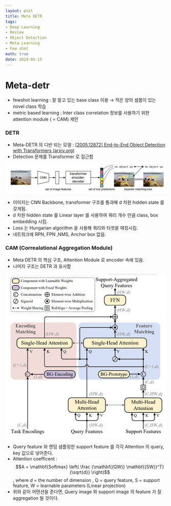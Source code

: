 ```yaml
---
layout: post
title: Meta DETR
tags: 
- Deep Learning
- Review
- Object Detection
- Meta Learning
- Few shot
math: true
date: 2024-05-15
---
```


# Meta-detr

- fewshot learning : 잘 알고 있는 base class  이용 → 적은 양의 샘플이 있는 novel class 학습
- metric based learning : Inter class correlation 정보를 사용하기 위한 attention module ( = CAM) 제안

### DETR

- Meta-DETR 의 디반 되는 모델 : [[2005.12872] End-to-End Object Detection with Transformers (arxiv.org)](https://arxiv.org/abs/2005.12872)
- Detection 문제를 Transformer 로 접근함

<img src="images\캡처.JPG (1).jpg" width="550px">

- 이미지는 CNN Backbone, transformer 구조를 통과해 d 차원 hidden state 를 갖게됨.
- d 차원 hidden state 를 Linear layer 를 사용하여 쿼리 개수 만큼 class, box embedding 시킴.
- Loss 는 Hungarian algorithm 을 사용해 쿼리와 타겟을 매칭시킴.
- 네트워크에 RPN, FPN ,NMS, Anchor box 없음.

### CAM (Correalational Aggregation Module)

- Meta DETR 의 핵심 구조, Attention Module 로 encoder 속에 있음.
- 나머지 구조는 DETR 과 유사함

<img src="images\캡처.JPG (2).jpg" width="550px">

- Query feature 와 랜덤 샘플링한 support feature 를 각각 Attention 의 query, key 값으로 넣어준다.
- Attention coefficent : $$A = \mathbf{Softmax} \left( \frac {\mathbf{(QW)} \mathbf{(SW)}^T} {\sqrt{d}} \right)$$, 
where $d$ = the number of dimension , Q = query feature, S = support feature, W = learnable parameters (Linear projection)
- 위와 같이 어탠션을 준다면, Query image 와 support image 의 feature 가 잘 aggregation 될 것이다.